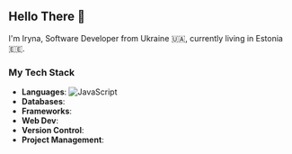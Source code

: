 ## Hello There 👋

I'm Iryna, Software Developer from Ukraine 🇺🇦, currently living in Estonia 🇪🇪.

### My Tech Stack
- **Languages**: ![JavaScript](https://img.shields.io/badge/JavaScript-505050?logo=javascript&logoColor=F7DF1E)
- **Databases**:
- **Frameworks**:
- **Web Dev**:
- **Version Control**:
- **Project Management**:

<!--
**veliryna/veliryna** is a ✨ _special_ ✨ repository because its `README.md` (this file) appears on your GitHub profile.

Here are some ideas to get you started:

- 🔭 I’m currently working on ...
- 🌱 I’m currently learning ...
- 👯 I’m looking to collaborate on ...
- 🤔 I’m looking for help with ...
- 💬 Ask me about ...
- 📫 How to reach me: ...
- 😄 Pronouns: ...
- ⚡ Fun fact: ...
-->
